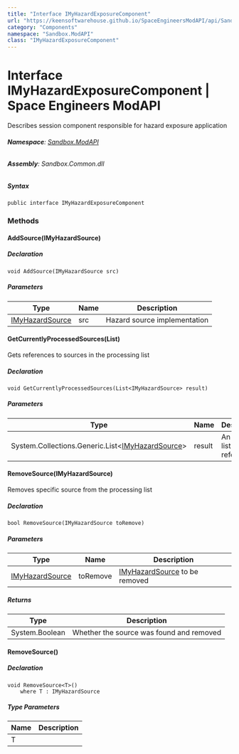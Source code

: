 ```yaml
---
title: "Interface IMyHazardExposureComponent"
url: "https://keensoftwarehouse.github.io/SpaceEngineersModAPI/api/Sandbox.ModAPI.IMyHazardExposureComponent.html"
category: "Components"
namespace: "Sandbox.ModAPI"
class: "IMyHazardExposureComponent"
---
```


# Interface IMyHazardExposureComponent | Space Engineers ModAPI

Describes session component responsible for hazard exposure application

###### **Namespace**: [Sandbox.ModAPI](https://keensoftwarehouse.github.io/SpaceEngineersModAPI/api/Sandbox.ModAPI.html)

###### **Assembly**: Sandbox.Common.dll

##### Syntax

```
public interface IMyHazardExposureComponent
```

### Methods

#### AddSource(IMyHazardSource)

##### Declaration

```
void AddSource(IMyHazardSource src)
```

##### Parameters

| Type | Name | Description |
| --- | --- | --- |
| [IMyHazardSource](https://keensoftwarehouse.github.io/SpaceEngineersModAPI/api/Sandbox.ModAPI.IMyHazardSource.html) | src | Hazard source implementation |

#### GetCurrentlyProcessedSources(List<IMyHazardSource>)

Gets references to sources in the processing list

##### Declaration

```
void GetCurrentlyProcessedSources(List<IMyHazardSource> result)
```

##### Parameters

| Type | Name | Description |
| --- | --- | --- |
| System.Collections.Generic.List<[IMyHazardSource](https://keensoftwarehouse.github.io/SpaceEngineersModAPI/api/Sandbox.ModAPI.IMyHazardSource.html)\> | result | An empty list to hold references |

#### RemoveSource(IMyHazardSource)

Removes specific source from the processing list

##### Declaration

```
bool RemoveSource(IMyHazardSource toRemove)
```

##### Parameters

| Type | Name | Description |
| --- | --- | --- |
| [IMyHazardSource](https://keensoftwarehouse.github.io/SpaceEngineersModAPI/api/Sandbox.ModAPI.IMyHazardSource.html) | toRemove | [IMyHazardSource](https://keensoftwarehouse.github.io/SpaceEngineersModAPI/api/Sandbox.ModAPI.IMyHazardSource.html) to be removed |

##### Returns

| Type | Description |
| --- | --- |
| System.Boolean | Whether the source was found and removed |

#### RemoveSource<T>()

##### Declaration

```
void RemoveSource<T>()
    where T : IMyHazardSource
```

##### Type Parameters

| Name | Description |
| --- | --- |
| T   |     |